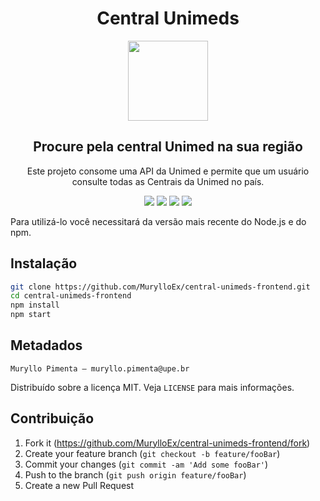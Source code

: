 
<h1 align="center">Central Unimeds</h1>
<p align="center">
  <img src="https://user-images.githubusercontent.com/32225687/154372542-4befd392-fb36-4b80-96d5-fa0a75cb8349.png" height="128">
</p>
<h2 align="center">Procure pela central Unimed na sua região</h2>
<p align="center">Este projeto consome uma API da Unimed e permite que um usuário consulte todas as Centrais da Unimed no país.</p>
<p align="center">
    <img src="https://badgen.net/badge/lang/TypeScript/purple?icon=label"/> 
    <img src="https://badgen.net/badge/license/MIT/green?icon=label"/>
    <img src="https://badgen.net/badge/authors/Muryllo/red?icon=label"/>
    <img src="https://badgen.net/badge/frontend/React/orange?icon=label"/>
</p>

Para utilizá-lo você necessitará da versão mais recente do Node.js e do npm.

## Instalação

```sh
git clone https://github.com/MurylloEx/central-unimeds-frontend.git
cd central-unimeds-frontend
npm install
npm start
```

## Metadados

```
Muryllo Pimenta – muryllo.pimenta@upe.br
```

Distribuído sobre a licença MIT. Veja ``LICENSE`` para mais informações.

## Contribuição

1. Fork it (<https://github.com/MurylloEx/central-unimeds-frontend/fork>)
2. Create your feature branch (`git checkout -b feature/fooBar`)
3. Commit your changes (`git commit -am 'Add some fooBar'`)
4. Push to the branch (`git push origin feature/fooBar`)
5. Create a new Pull Request

